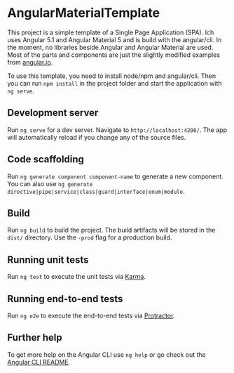 # AngularMaterialTemplate

This project is a simple template of a Single Page Application (SPA). Ich uses Angular 5.1 and Angular Material 5 and is build with the angular/cli.
In the moment, no libraries beside Angular and Angular Material are used. Most of the parts and components are just the slightly modified examples from [angular.io](https://material.angular.io).  

To use this template, you need to install node/npm and angular/cli. Then you can run `npm install` in the project folder and start the application with `ng serve`.

## Development server

Run `ng serve` for a dev server. Navigate to `http://localhost:4200/`. The app will automatically reload if you change any of the source files.

## Code scaffolding

Run `ng generate component component-name` to generate a new component. You can also use `ng generate directive|pipe|service|class|guard|interface|enum|module`.

## Build

Run `ng build` to build the project. The build artifacts will be stored in the `dist/` directory. Use the `-prod` flag for a production build.

## Running unit tests

Run `ng test` to execute the unit tests via [Karma](https://karma-runner.github.io).

## Running end-to-end tests

Run `ng e2e` to execute the end-to-end tests via [Protractor](http://www.protractortest.org/).

## Further help

To get more help on the Angular CLI use `ng help` or go check out the [Angular CLI README](https://github.com/angular/angular-cli/blob/master/README.md).
